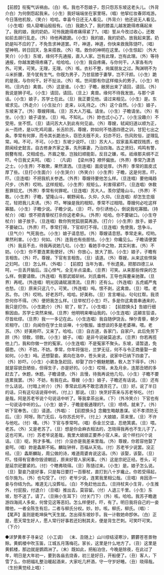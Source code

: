 <!-- { "loadSidebar": true } -->
【前腔】衔寃气诉祸由。（白）咳。我也不怨娘子，怨只怨苏东坡这老头儿。（外背介白）为何倒怨起我来。（小生）我好端端坐在家里呀。（唱）他挈红妆春郊戏游。今日落他机彀，（笑介）哈哈。幸喜今日还无人看见。（外背介）他还说无人看见。（小生唱）倘人窥嘲讪般般有。（白）我跪久了，我的膝盖儿越发跪得疼痛起来了。我的娘，我的奶奶，可怜我跪得疼痛得紧了?。（唱）誓从今改过收心，还敢如前去胡行乱走。（外）待他再跪跪。（小生）我的娘，我的奶奶，放我起来罢。奶奶是叫不应的了，不免吿求神道罢。吓，神道，神道，你快来救我陈慥吓。（唱）望神明，转日回天，急来搭救。（外）喂。救你的神明在这里。（小生惊起）（外大笑介）（小生）东坡，缘何不先通报，直入人家。岂有此理，岂有此理。（外）等待通报，你越发跪得疼痛了。哈哈哈。（小生）我自疼痛，与你何干。人家各有内外。可笑，可笑。无理，无理。（外）咳。衣衫不整，尙属朋友之过。陶渊明不为斗米折腰，至今犹有生气。你旣为男子，乃甘屈膝于妻孥，岂不汗颜。（小生）跪的是我，与你何干。好不扯淡。（外）咳。世间那有你这样缩头的男子。（小生）哟哟。（旦内白）禽兽。（外）这是谁。（小生）子瞻，敝房出来了请回，请回。（外）我说是狮子吼。（小生）请回，请回。（旦上）禽兽。缘何不待我发放。与那个讲话。（小生）娘子，苏学士在此。（旦）我正要见他。请过来相见。（小生）是。东坡求见。（外走介）（小生扯介）走来，以礼待之。（外）这个自然。（小生）娘子，东坡来了。（外）尊嫂拜揖。（旦）苏大人万福。请坐。（小生）子瞻请坐。（外）有坐。（小生）娘子请坐。（旦）呣。不知礼。（外）妳也忒小心了。（小生没趣介）不受用，坐不惯。（旦）请问苏大人到此有何见谕。（外）尊嫂，轼闻妇道以顺为正，从一而终，是以牝鸡司晨，长舌阶厉。尊嫂，妳如何不恪遵四德之训，甘犯七出之条。季常有何罪，而令其长跪池头，窃恐夫旣不夫，妇亦不妇，伤风败俗，逆理乱常。呣。不可，不可。（小生）东坡少说吓。（旦）苏大人，奴家虽系裙钗贱质，也颇闻经史懿言。自古修身齐家之事，先刑寡妻，乃治四海。古之贤妇，鸡鸣有警，脱簪有规，交相成也。齐眉之敬，岂独妇顺能彰。反目之嫌，咳。祇缘那夫纲不正吓。今日我丈夫呵。（唱）： 
（凡调） 
【梁州序】襟怀偏放。（外界）季常乃潇洒之士。（小生界）不敢欺，果然潇洒。（旦连唱）面皮徒厚。（外界）季常的面皮忒厚了些。（旦打小生面介）（小生哭介）（外笑介）（小生界）子瞻，这是何苦。吓，吓。（旦连唱）不把我机关参透。（外界）尊嫂待要他怎么样。（旦连唱）要他绳趋尺步，（外界）哎哟。这样规矩。（小生界）规矩么，利害得紧吓。（旦连唱）休敎惹罪招尤。（外界）季常有何罪呢。（旦连唱）苏大人。羡你望隆山斗。（外界）不敢。（小生界）子瞻，望隆山斗，朝野闻名，久仰，久仰。（旦连唱）却怎生恋烟花，轻把我儿夫诱。（外）吓。琴操是我的相知，季常不过相陪。尊嫂何必吃这样寡醋。（小生）子瞻少说。子瞻少说。（旦） 
吓。你引诱他心，倒说我吃寡醋。（持杖介）（唱）恨不把青藜杖打杀你这老牵头。（外界）哈哈。你不要破口。（小生夺杖介）娘子放手。（旦连唱）敎你狗党狐朋莫再游。（打介）（小生界）放手。娘子不要破口。（外界）吓。季常打得，下官却打不得。（旦连唱）免使我，恁争斗。（旦气介）气死我也。（小生）娘子请息怒。（外）尊嫂请息怒。季常走来。哎哟。果然利害。（小生）何如。（外）连我也有些胆怯。（小生）你纔见么。子瞻请便罢（外）我且不去，待我再说她几句。（小生）看她手中之物，其实利害。（外）不妨。（小生）你不要连累我便好。（外）你放心，放大了胆。（小生）娘子，子瞻有言相吿。（外）吓。尊嫂，下官有言相吿。（旦）请道。（外）尊嫂，从来这些悍戾之妇呵。（旦）怎么样。（外唱）： 
【前腔】当年为害。千秋遗臭。把那四德三从呵，一旦丢开脑后。淫心悍气，全无半点温柔。（旦界）可笑。从来那些悍戾的怎么样。倒要请敎。（外连唱）有那武姬斫树。刘氏垂帏，王导也挥麈亲驰骤。（旦界）再呢。（外连唱）明光因诵赋溺清流。（旦界）还有么。（外连唱）五虎威严鬼也愁。（旦）原来只这几个。可笑。（外连唱）呣。恨不剥，这禽兽。（旦）喂。老苏。你。（外）哎哟。好老苏吓。哈哈。好美称。（旦）言言嘲讪，句句扛帮。我须奈何你不得。（外）便把我怎么样。（旦举杖打小生）吓。多是你这禽兽串通来的，我只是打你。（小生跪介）（外）软了，软了。（小生唱）： 
【前腔换头】吿娘行细察因由。苏学士突然来候。（旦界）他明明来嘲讪我的。（小生连唱）这顚言狂语，尽皆纰缪。（旦界）我一一多记在此。（小生连唱）我自随伊饶舌。惮尔青藜，朝夕欢相守。（旦）向闻你在学士处谈禅，十分敬服。谁想谈的多是老婆禅。喂。老苏。（外）好美称吓。又来了。哈哈。（旦）自古道，各家门，自家户。此后免劳下顾（外）领敎，领敎。（小生）娘子。（唱）是非今说破莫追求。（旦界）你若再揽他上门，我和你做一世的寃家。（小生连唱）不是寃家不聚头。东坡，请暂退，免僝僽。（外）不妨，不妨。季常，你年将强壮，兰梦无征，何不与令正商量娶一妾如何。（小生）呣。还想娶妾。弟向在洛中，苍头来说，说家中已纳下四妾了。（外）妙吓。（小生）小弟急急赶回，却娶了四个魑魅魍魉，敎人怎下得手。（外）就是容貌丑陋些，但得生子，亦是好的。（小生）哎呀。未及月余，连那丑陋的多赶去了。休题，休题。子瞻请便。（外）且慢，待我再说他几句。（小生）子瞻不要连累我罢。（外）不妨，有我在此。尊嫂（小生）娘子，子瞻还有话说。（旦）还有什么话说。（付暗上听介）（外）季常此后再不敢恋酒贪花了。（旦）好。说了半日的话，只有这句话说得中听。（付上）那说。（旦）快烹好茶来与苏老爷吃。（付）是哉。阿是苏老爷说个句说话中听了。等我拿茶出来。（下）（外冷笑介）下官也有一句说话中听的么。（小生）娘子，子瞻是极通理的?。（旦）啧啧。就来了。（外）听下官奉吿。（旦）请道。（外唱）： 
【前腔换头】念鲰生略献愚谋。论不孝须防无后。（旦）阿呀。陈门无后，与你苏氏何干。（付上）大娘娘，茶来里。（旦）不许与他吃。（付）噢。（外）下官与季常呵。（唱）忝金兰交谊，忍绝箕裘。（旦）喂。老苏。（外）又是老苏了。（旦）想是你会麻衣相法的，怎晓得我再也不生儿子了。这也可笑。（付）苏老爷说差哉，我里大娘娘正要养小官人来。说个样扫兴个说话。（旦）哫。狗才多嘴。（付）介没亦是我差来里哉。（外）尊嫂，你若容他娶了妾呵。（唱）妳是螽斯不妬。麟趾钟祥，百福从天佑。（付）苏老爷少说罢。没正经。（旦）螽斯麟趾，周公做的诗，难道周婆肯说这话。（外）该娶，该娶。（旦）吓。怪得有官奏你毁谤朝廷，原来好管人家闲事。（外）这是宗祀正经。苍头，可是延宗祀要紧的。（付）个瞎弗晓得。（旦）陈慥过来。（小生）是。娘子怎么说。（旦）娶妾乃是好事，只是每日要打一百藜杖，直打到八十岁纔止。你若受得起，任尔施为。（外）也勾受了。（付）老爷少说，连累我里相公哉。（旦唱）肯因添一妾与你结为仇。难道无儿没葬坵。（白）不免赶他出去。（旦持杖夹小生背，小生推外，付屁股，付退介）（旦唱）推出去，莫容留。（付）人退三千里。（小生）东坡，恕不送了。请了。（旦揪小生耳下）（付关门下）（外）咳。哈哈。我苏子瞻遨游四海阅人多矣，何曾见这等恶妇。怎么样便好。吓，有了。明日我将自己的一妾赠他，一者全陈生有后，二者与柳氏分权。妙。妙。咳。柳氏，柳氏。（唱）： 
【尾声】虽则是乾坤戾气天生就。怎出得东坡妙手。我一计敎她命卽休。（白）正是，愿天常生好人，愿人常行好事若还妇制其夫，便是背生芒刺。可笑吓可笑。（下介） 


●详梦黄孝子寻亲记 （小工调） 
（末、丑随上）山川缪结浸寒沙，欝欝苍苍景物賖。黄鹤楼中吹玉笛，江城五月落梅花。家长，这里是什么地方了。（丑）这里是黄鹤楼，那边就是鹦鹉洲了。（末）既如此，把船泊住，今晚是除夜，在此过了年，明日是大年初一，要到各庙去烧香，初三是好日，开船便了。（丑）客人，下雪了么，你把福礼整治暖起酒来，大家吃几杯酒，守一守岁好睡。（丑）晓得哉。（生扮黄觉经上唱）： 

